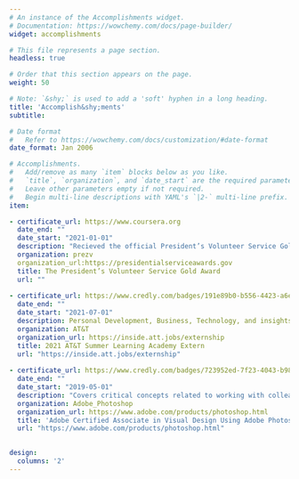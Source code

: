 ```yaml
---
# An instance of the Accomplishments widget.
# Documentation: https://wowchemy.com/docs/page-builder/
widget: accomplishments

# This file represents a page section.
headless: true

# Order that this section appears on the page.
weight: 50

# Note: `&shy;` is used to add a 'soft' hyphen in a long heading.
title: 'Accomplish&shy;ments'
subtitle:

# Date format
#   Refer to https://wowchemy.com/docs/customization/#date-format
date_format: Jan 2006

# Accomplishments.
#   Add/remove as many `item` blocks below as you like.
#   `title`, `organization`, and `date_start` are the required parameters.
#   Leave other parameters empty if not required.
#   Begin multi-line descriptions with YAML's `|2-` multi-line prefix.
item:

- certificate_url: https://www.coursera.org
  date_end: ""
  date_start: "2021-01-01"
  description: "Recieved the official President’s Volunteer Service Gold Award medallion and a personalized certificate of achievement and letter signed by the president. Volunteered 250+ hours to qualify for years 2016 and 2017."
  organization: prezv
  organization_url:https://presidentialserviceawards.gov
  title: The President’s Volunteer Service Gold Award
  url: ""
  
- certificate_url: https://www.credly.com/badges/191e89b0-b556-4423-a6eb-d20780f40d9c/linked_in
  date_end: ""
  date_start: "2021-07-01"
  description: Personal Development, Business, Technology, and insights on life at AT&T direct from our leadership and experts in their field.
  organization: AT&T
  organization_url: https://inside.att.jobs/externship
  title: 2021 AT&T Summer Learning Academy Extern
  url: "https://inside.att.jobs/externship"
  
- certificate_url: https://www.credly.com/badges/723952ed-7f23-4043-b980-92e598902883?source=linked_in_profile
  date_end: ""
  date_start: "2019-05-01"
  description: "Covers critical concepts related to working with colleagues and clients with crucial legal, technical, and design-related knowledge and interface setup and program settings that assist in an efficient and effective workflow, as well as knowledge about ingesting digital assets for a project."
  organization: Adobe_Photoshop
  organization_url: https://www.adobe.com/products/photoshop.html
  title: 'Adobe Certified Associate in Visual Design Using Adobe Photoshop'
  url: "https://www.adobe.com/products/photoshop.html"
 

design:
  columns: '2' 
---
```

